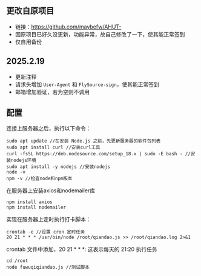 ## 更改自原项目

- 链接：https://github.com/maybefw/AHUT-
- 因原项目已好久没更新，功能异常，故自己修改了一下，使其能正常签到
- 仅自用备份

##  2025.2.19

- 更新注释
- 请求头增加 `User-Agent` 和 `FlySource-sign`，使其能正常签到
- 邮箱增加验证，若为空则不调用



## 配置

连接上服务器之后，执行以下命令：

```
sudo apt update //在安装 Node.js 之前，先更新服务器的软件包列表
sudo apt install curl //安装curl工具
curl -fsSL https://deb.nodesource.com/setup_18.x | sudo -E bash - //安装nodejs环境
sudo apt install -y nodejs //安装nodejs
node -v
npm -v //检查node和npm版本
```

在服务器上安装axios和nodemailer库

```
npm install axios
npm install nodemailer
```

实现在服务器上定时执行打卡脚本：

```
crontab -e //设置 cron 定时任务
20 21 * * * /usr/bin/node /root/qiandao.js >> /root/qiandao.log 2>&1
```

crontab 文件中添加，20 21 * * *: 这表示每天的 21:20 执行任务

```
cd /root
node fuwuqiqiandao.js //测试脚本
```
